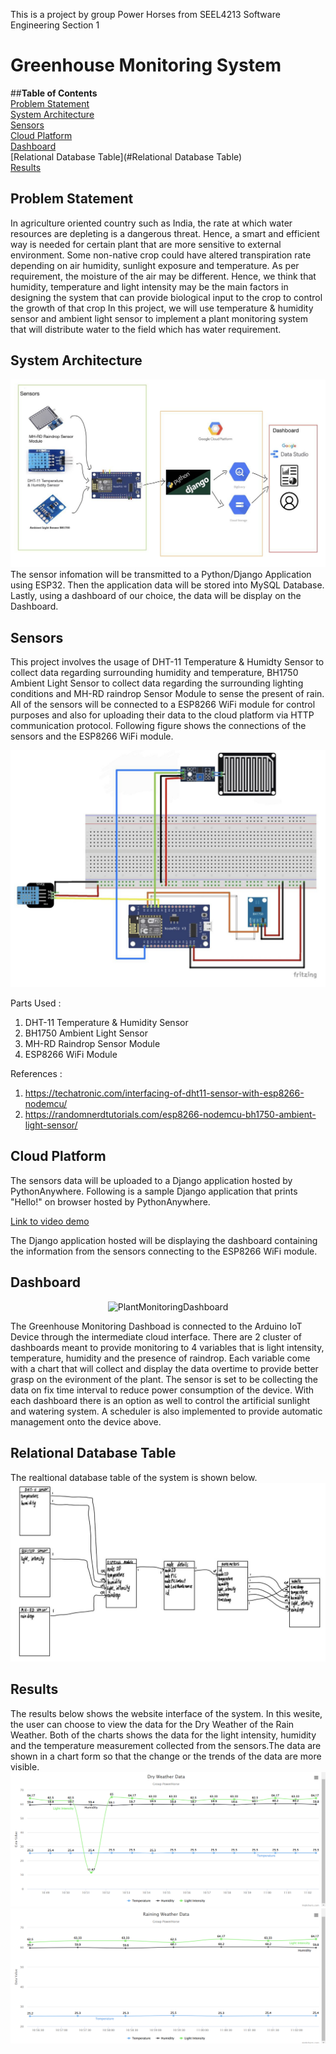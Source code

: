 This is a project by group Power Horses from SEEL4213 Software Engineering Section 1

# Greenhouse Monitoring System
##**Table of Contents**  
[Problem Statement](#Problem-Statement)  
[System Architecture](#System-Architecture)   
[Sensors](#Sensors)  
[Cloud Platform](#Cloud-Platform)  
[Dashboard](#Dashboard)  
[Relational Database Table](#Relational Database Table)  
[Results](#Results)  
  

## Problem Statement
In agriculture oriented country such as India, the rate at which water resources are depleting is a dangerous threat. Hence, a smart and efficient way is needed for certain plant that are more sensitive to external environment. Some non-native crop could have altered transpiration rate depending on air humidity, sunlight exposure and temperature.
As per requirement, the moisture of the air may be different. Hence, we think that humidity, temperature and light intensity may be the main factors in designing the system that can provide biological input to the crop to control the growth of that crop
In this project, we will use temperature & humidity sensor and ambient light sensor to implement a plant monitoring system that will distribute water to the field which has water requirement.

## System Architecture
![schematic](/images/archi.jpg)
The sensor infomation will be transmitted to a Python/Django Application using ESP32. Then the application data will be stored into MySQL Database. Lastly, using a dashboard of our choice, the data will be display on the Dashboard.

## Sensors
This project involves the usage of DHT-11 Temperature & Humidty Sensor to collect data regarding surrounding humidity and temperature, BH1750 Ambient Light Sensor to collect data regarding the surrounding lighting conditions and MH-RD raindrop Sensor Module to sense the present of rain. All of the sensors will be connected to a ESP8266 WiFi module for control purposes and also for uploading their data to the cloud platform via HTTP communication protocol. Following figure shows the connections of the sensors and the ESP8266 WiFi module.  

![schematic](/images/schematic.jpg)

Parts Used :  
1. DHT-11 Temperature & Humidity Sensor
2. BH1750 Ambient Light Sensor
3. MH-RD Raindrop Sensor Module
4. ESP8266 WiFi Module  

References : 
1. https://techatronic.com/interfacing-of-dht11-sensor-with-esp8266-nodemcu/
2. https://randomnerdtutorials.com/esp8266-nodemcu-bh1750-ambient-light-sensor/

## Cloud Platform
The sensors data will be uploaded to a Django application hosted by PythonAnywhere. Following is a sample Django application that prints "Hello!" on browser hosted by PythonAnywhere.  
  
[Link to video demo](https://youtu.be/fbEuLwPSxxY)  
  

The Django application hosted will be displaying the dashboard containing the information from the sensors connecting to the ESP8266 WiFi module.  

## Dashboard 

<p align="center">
  <img src="https://user-images.githubusercontent.com/83630228/204231158-b9610a2b-2a21-4fd5-b2ed-c2791a1343a8.png" alt="PlantMonitoringDashboard"/>
</p>

   The Greenhouse Monitoring Dashboad is connected to the Arduino IoT Device through the intermediate cloud interface. There are 2 cluster of dashboards meant to provide monitoring to 4 variables that is light intensity, temperature, humidity and the presence of raindrop. Each variable come with a chart that will collect and display the data overtime to provide better grasp on the evironment of the plant. The sensor is set to be collecting the data on fix time interval to reduce power consumption of the device.
   With each dashboard there is an option as well to control the artificial sunlight and watering system. A scheduler is also implemented to provide automatic management onto the device above.

## Relational Database Table 

The realtional database table of the system is shown below.
![schematic](/images/dbmstable.jpg)

## Results 

The results below shows the website interface of the system. In this wesite, the user can choose to view the data for the Dry Weather of the Rain Weather. Both of the charts shows the data for the light intensity, humidity and the temperature measurement collected from the sensors.The data are shown in a chart form so that the change or the trends of the data are more visible.  
![schematic](/images/dryweather.png)
![schematic](/images/rainningweather.png)
